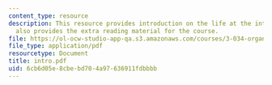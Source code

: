 ```yaml
---
content_type: resource
description: This resource provides introduction on the life at the interface and
  also provides the extra reading material for the course.
file: https://ol-ocw-studio-app-qa.s3.amazonaws.com/courses/3-034-organic-biomaterials-chemistry-fall-2005/6cb6d05e8cbebd704a97636911fdbbbb_intro.pdf
file_type: application/pdf
resourcetype: Document
title: intro.pdf
uid: 6cb6d05e-8cbe-bd70-4a97-636911fdbbbb
---
```


